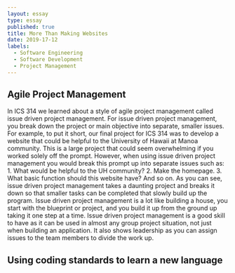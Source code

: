 ```yaml
---
layout: essay
type: essay
published: true
title: More Than Making Websites
date: 2019-17-12
labels:
  - Software Engineering
  - Software Development
  - Project Management
---
```


## **Agile Project Management**
In ICS 314 we learned about a style of agile project management called issue driven project management. For issue driven project management, you break down the project or main objective into separate, smaller issues. For example, to put it short, our final project for ICS 314 was to develop a website that could be helpful to the University of Hawaii at Manoa community. This is a large project that could seem overwhelming if you worked solely off the prompt. However, when using issue driven project management you would break this prompt up into separate issues such as: 1. What would be helpful to the UH community? 2. Make the homepage. 3. What basic function should this website have? And so on. As you can see, issue driven project management takes a daunting project and breaks it down so that smaller tasks can be completed that slowly build up the program. Issue driven project management is a lot like building a house, you start with the blueprint or project, and you build it up from the ground up taking it one step at a time. Issue driven project management is a good skill to have as it can be used in almost any group project situation, not just when building an application. It also shows leadership as you can assign issues to the team members to divide the work up.

## **Using coding standards to learn a new language**